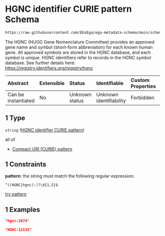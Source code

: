 # HGNC identifier CURIE pattern Schema

```txt
https://raw.githubusercontent.com/EbiEga/ega-metadata-schema/main/schemas/EGA.common-definitions.json#/definitions/gene_descriptor/properties/gene_id_curie/oneOf/1
```

The HGNC (HUGO Gene Nomenclature Committee) provides an approved gene name and symbol (short-form abbreviation) for each known human gene. All approved symbols are stored in the HGNC database, and each symbol is unique. HGNC identifiers refer to records in the HGNC symbol database. See further details here: <https://registry.identifiers.org/registry/hgnc>

| Abstract            | Extensible | Status         | Identifiable            | Custom Properties | Additional Properties | Access Restrictions | Defined In                                                                                           |
| :------------------ | :--------- | :------------- | :---------------------- | :---------------- | :-------------------- | :------------------ | :--------------------------------------------------------------------------------------------------- |
| Can be instantiated | No         | Unknown status | Unknown identifiability | Forbidden         | Allowed               | none                | [EGA.common-definitions.json\*](../../../schemas/EGA.common-definitions.json "open original schema") |

## 1 Type

`string` ([HGNC identifier CURIE pattern](ega-12-definitions-hgnc-identifier-curie-pattern.md))

all of

*   [Compact URI (CURIE) pattern](ega-12-definitions-compact-uri-curie-pattern.md "check type definition")

## 1 Constraints

**pattern**: the string must match the following regular expression:&#x20;

```regexp
^((HGNC|hgnc):)?\d{1,5}$
```

[try pattern](https://regexr.com/?expression=%5E\(\(HGNC%7Chgnc\)%3A\)%3F%5Cd%7B1%2C5%7D%24 "try regular expression with regexr.com")

## 1 Examples

```json
"hgnc:2674"
```

```json
"HGNC:11535"
```
